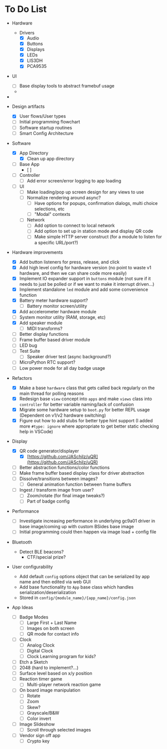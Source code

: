 # To Do List

- Hardware
  - Drivers
    - [x] Audio
    - [x] Buttons
    - [x] Displays
    - [x] LEDs
    - [x] LIS3DH
    - [x] PCA9535
- UI
  - [ ] Base display tools to abstract framebuf usage
  - 
- 

- Design artifacts
  - [x] User flows/User types
  - [ ] Initial programming flowchart
  - [ ] Software startup routines
  - [ ] Smart Config Architecture
- Software
  - [x] App Directory
    - [x] Clean up app directory
  - [ ] Base App
    - [ ] 
  - [ ] Controller
    - [ ] Add error screen/error logging to app loading
  - [ ] UI
    - [ ] Make loading/pop up screen design for any views to use
    - [ ] Normalize rendering around async?
      - [ ] Have options for popups, confirmation dialogs, multi choice selections, etc
      - [ ] "Modal" contexts
    - [ ] Network
      - [ ] Add option to connect to local network
      - [ ] Add option to set up in station mode and display QR code
      - [ ] Make simple HTTP server construct (for a module to listen for a specific URL/port?)
- Hardware improvements
  - [x] Add button listeners for press, release, and click
  - [x] Add high level config for hardware version (no point to waste v1 hardware, and then we can share code more easily)
  - [x] Implement IO expander support in `buttons` module (not sure if it needs to just be polled or if we want to make it interrupt driven...)
  - [x] Implement standalone `led` module and add some convenience function
  - [x] Battery meter hardware support?
    - [ ] Battery monitor screen/utility
  - [x] Add accelerometer hardware module
  - [ ] System monitor utility (RAM, storage, etc)
  - [x] Add speaker module
    - [ ] MIDI transforms?
  - [ ] Better display functions
  - [ ] Frame buffer based driver module
  - [ ] LED bug
  - [ ] Test Suite
    - [ ] Speaker driver test (async background?)
  - [ ] MicroPython RTC support?
  - [ ] Low power mode for all day badge usage
- Refactors
  - [x] Make a base `hardware` class that gets called back regularly on the main thread for polling reasons
  - [x] Redesign base `view` concept into `apps` and make `views` class into `controller` for better variable naming/lack of confusion
  - [x] Migrate some hardware setup to `boot.py` for better REPL usage (Dependent on v1/v2 hardware switching)
  - [x] Figure out how to add stubs for better type hint support (I added more `#type: ignore` where appropriate to get better static checking help in VSCode)
- Display
  - [x] QR code generator/displayer
    - [x] [https://github.com/JASchilz/uQR](https://github.com/JASchilz/uQR)
  - [ ] Better abstraction functions/color functions
  - [ ] Make frame buffer based display class for driver abstraction
  - [ ] Dissolve/transitions between images?
    - [ ] General animation function between frame buffers
  - [ ] Ingest / transform image from user?
    - [ ] Zoom/rotate (for final image tweaks?)
    - [ ] Part of badge config
- Performance
  - [ ] Investigate increasing performance in underlying gc9a01 driver in base image/coming up with custom BSides base image
  - [ ] Initial programming could then happen via image load + config file
- Bluetooth
  - Detect BLE beacons?
    - CTF/special prize?
- User configurability
  - Add default `config` options object that can be serialized by app name and then edited via web GUI
  - Add base functionality to `App` base class which handles serialization/deserialization
  - Stored in `config/{module_name}/{app_name}/config.json`
- App Ideas
  - [ ] Badge Modes
    - [ ] Large First + Last Name
    - [ ] Images on both screen
    - [ ] QR mode for contact info
  - [ ] Clock
    - [ ] Analog Clock
    - [ ] Digital Clock
    - [ ] Clock Learning program for kids?
  - [ ] Etch a Sketch
  - [ ] 2048 (hard to implement?...)
  - [ ] Surface level based on x/y position
  - [ ] Reaction timer game
    - [ ] Multi-player network reaction game
  - [ ] On board image manipulation
    - [ ] Rotate
    - [ ] Zoom
    - [ ] Skew?
    - [ ] Grayscale/B&W
    - [ ] Color invert
  - [ ] Image Slideshow
    - [ ] Scroll through selected images
  - [ ] Vendor sign off app
    - [ ] Crypto key
